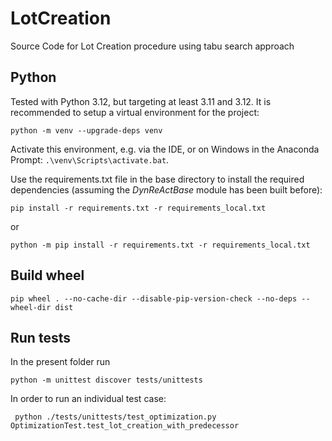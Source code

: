 # LotCreation

Source Code for Lot Creation procedure using tabu search approach

## Python 

Tested with Python 3.12, but targeting at least 3.11 and 3.12. It is recommended to setup a virtual environment for the project:

```commandline
python -m venv --upgrade-deps venv
```

Activate this environment, e.g. via the IDE, or on Windows in the Anaconda Prompt: `.\venv\Scripts\activate.bat`.

Use the requirements.txt file in the base directory to install the required dependencies (assuming the *DynReActBase* module has been built before):

```commandline
pip install -r requirements.txt -r requirements_local.txt
```

or

```commandline
python -m pip install -r requirements.txt -r requirements_local.txt
```
## Build wheel

```
pip wheel . --no-cache-dir --disable-pip-version-check --no-deps --wheel-dir dist
```

## Run tests

In the present folder run

```commandline
python -m unittest discover tests/unittests
```

In order to run an individual test case:

```commandline
 python ./tests/unittests/test_optimization.py OptimizationTest.test_lot_creation_with_predecessor
```

